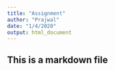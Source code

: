 ```yaml
---
title: "Assignment"
author: "Prajwal"
date: "1/4/2020"
output: html_document
---
```


## This is a markdown file